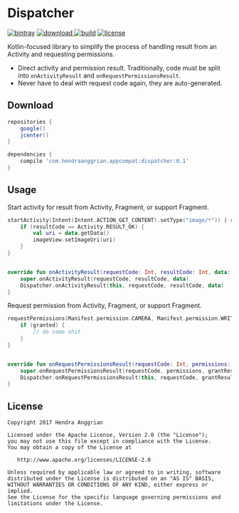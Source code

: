 Dispatcher
==========
[![bintray](https://img.shields.io/badge/bintray-appcompat-brightgreen.svg)](https://bintray.com/hendraanggrian/appcompat)
[![download](https://api.bintray.com/packages/hendraanggrian/appcompat/dispatcher/images/download.svg) ](https://bintray.com/hendraanggrian/appcompat/dispatcher/_latestVersion)
[![build](https://travis-ci.com/hendraanggrian/dispatcher.svg)](https://travis-ci.com/hendraanggrian/dispatcher)
[![license](https://img.shields.io/badge/license-Apache--2.0-blue.svg)](http://www.apache.org/licenses/LICENSE-2.0)

Kotlin-focused library to simplify the process of handling result from an Activity and requesting permissions.
 * Direct activity and permission result. Traditionally, code must be split into `onActivityResult` and `onRequestPermissionsResult`.
 * Never have to deal with request code again, they are auto-generated.

Download
--------
```gradle
repositories {
    google()
    jcenter()
}

dependencies {
    compile 'com.hendraanggrian.appcompat:dispatcher:0.1'
}
```

Usage
-----
Start activity for result from Activity, Fragment, or support Fragment.

```kotlin
startActivity(Intent(Intent.ACTION_GET_CONTENT).setType("image/*")) { resultCode, data ->
    if (resultCode == Activity.RESULT_OK) {
        val uri = data.getData()
        imageView.setImageUri(uri)   
    }
}


override fun onActivityResult(requestCode: Int, resultCode: Int, data: Intent?) {
    super.onActivityResult(requestCode, resultCode, data)
    Dispatcher.onActivityResult(this, requestCode, resultCode, data)
}
```

Request permission from Activity, Fragment, or support Fragment.

```kotlin
requestPermissions(Manifest.permission.CAMERA, Manifest.permission.WRITE_EXTERNAL_STORAGE) { granted ->
    if (granted) {
        // do some shit   
    }
}


override fun onRequestPermissionsResult(requestCode: Int, permissions: Array<String>, grantResults: IntArray) {
    super.onRequestPermissionsResult(requestCode, permissions, grantResults)
    Dispatcher.onRequestPermissionsResult(this, requestCode, grantResults)
}
```

License
-------
    Copyright 2017 Hendra Anggrian

    Licensed under the Apache License, Version 2.0 (the "License");
    you may not use this file except in compliance with the License.
    You may obtain a copy of the License at

       http://www.apache.org/licenses/LICENSE-2.0

    Unless required by applicable law or agreed to in writing, software
    distributed under the License is distributed on an "AS IS" BASIS,
    WITHOUT WARRANTIES OR CONDITIONS OF ANY KIND, either express or implied.
    See the License for the specific language governing permissions and
    limitations under the License.
